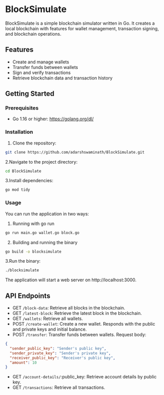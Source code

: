# BlockSimulate

BlockSimulate is a simple blockchain simulator written in Go. It creates a local blockchain with features for wallet management, transaction signing, and blockchain operations.

## Features

* Create and manage wallets
* Transfer funds between wallets
* Sign and verify transactions
* Retrieve blockchain data and transaction history

## Getting Started

### Prerequisites

* Go 1.16 or higher: https://golang.org/dl/

### Installation

1. Clone the repository:

```sh
git clone https://github.com/adarshswaminath/BlockSimulate.git
```

2.Navigate to the project directory:

```sh
cd BlockSimulate
```

3.Install dependencies:

```sh
go mod tidy
```


### Usage
You can run the application in two ways:

1. Running with go run
```sh
go run main.go wallet.go block.go
```

2. Building and running the binary
```sh
go build -o blocksimulate
```
3.Run the binary:

```sh
./blocksimulate
```


The application will start a web server on http://localhost:3000.

## API Endpoints

- GET `/block-data`: Retrieve all blocks in the blockchain.
- GET `/latest-block`: Retrieve the latest block in the blockchain.
- GET `/wallets`: Retrieve all wallets.
- POST `/create-wallet`: Create a new wallet. Responds with the public and private keys and initial balance.
- POST `/transfer`: Transfer funds between wallets.
Request body:
```json
{
  "sender_public_key": "Sender's public key",
  "sender_private_key": "Sender's private key",
  "receiver_public_key": "Receiver's public key",
  "amount": 10
}
```
- GET `/account-details/`:public_key: Retrieve account details by public key.
- GET `/transactions`: Retrieve all transactions.